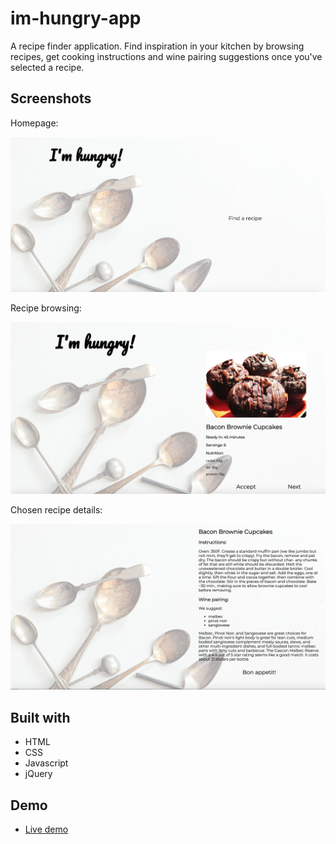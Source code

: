 # im-hungry-app
A recipe finder application.
Find inspiration in your kitchen by browsing recipes, get cooking instructions and wine pairing suggestions once you've selected a recipe.

## Screenshots
Homepage:

![homepage](screenshots/homepage.png)

Recipe browsing:

![browsing recipe](screenshots/recipe-browsing.png)

Chosen recipe details:

![chosen recipe details](screenshots/chosen-recipe-details.png)

## Built with
* HTML
* CSS
* Javascript
* jQuery

## Demo
- [Live demo](https://alatruwe.github.io/im-hungry-app/)
